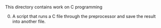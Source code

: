This directory contains work on C programming

0. A script that runs a C file through the preprocessor and save the result into another file.

